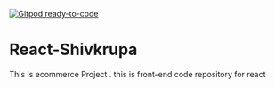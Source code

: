 [![Gitpod ready-to-code](https://img.shields.io/badge/Gitpod-ready--to--code-blue?logo=gitpod)](https://gitpod.io/#https://github.com/Nstammewar/React-Shivkrupa)

# React-Shivkrupa

This is ecommerce Project .
this is front-end code repository  for react


